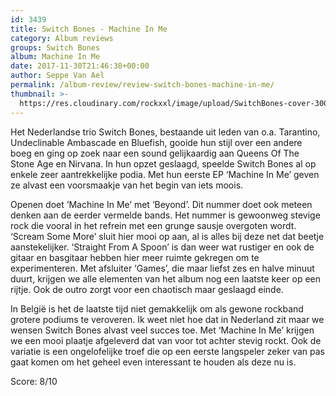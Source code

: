 ```yaml
---
id: 3439
title: Switch Bones - Machine In Me
category: Album reviews
groups: Switch Bones
album: Machine In Me
date: 2017-11-30T21:46:38+00:00
author: Seppe Van Ael
permalink: /album-review/review-switch-bones-machine-in-me/
thumbnail: >-
  https://res.cloudinary.com/rockxxl/image/upload/SwitchBones-cover-300x300.jpg
---
```

Het Nederlandse trio Switch Bones, bestaande uit leden van o.a. Tarantino, Undeclinable Ambascade en Bluefish, gooide hun stijl over een andere boeg en ging op zoek naar een sound gelijkaardig aan Queens Of The Stone Age en Nirvana. In hun opzet geslaagd, speelde Switch Bones al op enkele zeer aantrekkelijke podia. Met hun eerste EP ‘Machine In Me’ geven ze alvast een voorsmaakje van het begin van iets moois.

Openen doet ‘Machine In Me’ met ‘Beyond’. Dit nummer doet ook meteen denken aan de eerder vermelde bands. Het nummer is gewoonweg stevige rock die vooral in het refrein met een grunge sausje overgoten wordt. ‘Scream Some More’ sluit hier mooi op aan, al is alles bij deze net dat beetje aanstekelijker. ‘Straight From A Spoon’ is dan weer wat rustiger en ook de gitaar en basgitaar hebben hier meer ruimte gekregen om te experimenteren. Met afsluiter ‘Games’, die maar liefst zes en halve minuut duurt, krijgen we alle elementen van het album nog een laatste keer op een rijtje. Ook de outro zorgt voor een chaotisch maar geslaagd einde.

In België is het de laatste tijd niet gemakkelijk om als gewone rockband grotere podiums te veroveren. Ik weet niet hoe dat in Nederland zit maar we wensen Switch Bones alvast veel succes toe. Met ‘Machine In Me’ krijgen we een mooi plaatje afgeleverd dat van voor tot achter stevig rockt. Ook de variatie is een ongelofelijke troef die op een eerste langspeler zeker van pas gaat komen om het geheel even interessant te houden als deze nu is.

Score: 8/10
